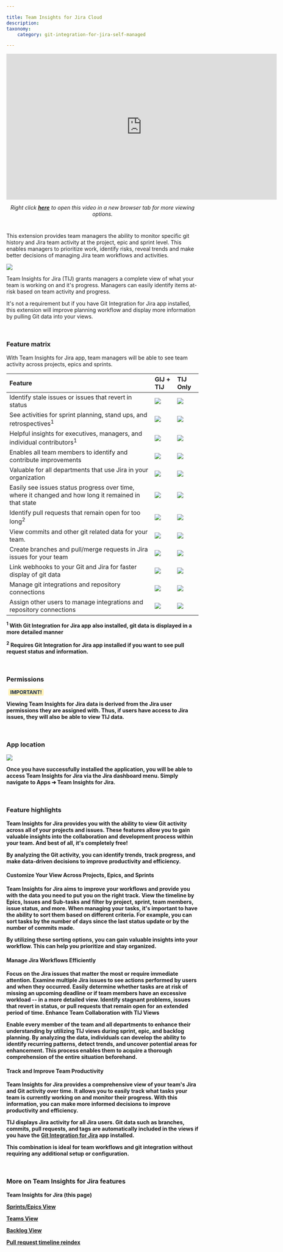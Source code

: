 ```yaml
---

title: Team Insights for Jira Cloud
description:
taxonomy:
    category: git-integration-for-jira-self-managed

---
```


<div class='embed-container embed-container--16-9'>
        <iframe width='709' height='382' src='https://www.youtube.com/embed/ctzCdY9CXOg' frameborder='0' allowfullscreen ></iframe>
    </div>

<div align='center' style='margin-top:12px;margin-bottom:40px;'>
    <i>Right click <a href='https://www.youtube.com/watch?v=ctzCdY9CXOg'><b>here</b></a> to open this video in a new browser tab for more viewing options.</i>
</div>

This extension provides team managers the ability to monitor specific git history and Jira team activity at the project, epic and sprint level. This enables managers to prioritize work, identify risks, reveal trends and make better decisions of managing Jira team workflows and activities.

![](/wp-content/uploads/tij-gitcloud-main-default-view-issues-tab.png)

Team Insights for Jira (TIJ) grants managers a complete view of what your team is working on and it's progress. Managers can easily identify items at-risk based on team activity and progress.

<div class="bbb-callout bbb--tip">
    <div class="irow">
    <div class="ilogobox">
        <span class="logoimg"></span>
    </div>
    <div class="imsgbox">
        It's not a requirement but if you have Git Integration for Jira app installed, this extension will improve planning workflow and display more information by pulling Git data into your views.
    </div>
    </div>
</div>

&nbsp;

### Feature matrix

With Team Insights for Jira app, team managers will be able to see team activity across projects, epics and sprints.

| Feature   | GIJ + TIJ | TIJ Only |
|:----------|:----------|:---------|
| Identify stale issues or issues that revert in status | ![](/wp-content/uploads/gij-matrix-open-check-green.png) | ![](/wp-content/uploads/gij-matrix-open-check-green.png) |
| See activities for sprint planning, stand ups, and retrospectives<sup>1</sup> | ![](/wp-content/uploads/gij-matrix-open-check-green.png) | ![](/wp-content/uploads/gij-matrix-open-check-green.png) |
| Helpful insights for executives, managers, and individual contributors<sup>1</sup> | ![](/wp-content/uploads/gij-matrix-open-check-green.png) | ![](/wp-content/uploads/gij-matrix-open-check-green.png) |
| Enables all team members to identify and contribute improvements | ![](/wp-content/uploads/gij-matrix-open-check-green.png) | ![](/wp-content/uploads/gij-matrix-open-check-green.png) |
| Valuable for all departments that use Jira in your organization | ![](/wp-content/uploads/gij-matrix-open-check-green.png) | ![](/wp-content/uploads/gij-matrix-open-check-green.png) |
| Easily see issues status progress over time, where it changed and how long it remained in that state | ![](/wp-content/uploads/gij-matrix-open-check-green.png) | ![](/wp-content/uploads/gij-matrix-open-check-green.png) |
| Identify pull requests that remain open for too long<sup>2</sup> | ![](/wp-content/uploads/gij-matrix-open-check-green.png) | ![](/wp-content/uploads/gij-matrix-open-not-red.png) |
| View commits and other git related data for your team. | ![](/wp-content/uploads/gij-matrix-open-check-green.png) | ![](/wp-content/uploads/gij-matrix-open-not-red.png) |
| Create branches and pull/merge requests in Jira issues for your team | ![](/wp-content/uploads/gij-matrix-open-check-green.png) | ![](/wp-content/uploads/gij-matrix-open-not-red.png) |
| Link webhooks to your Git and Jira for faster display of git data | ![](/wp-content/uploads/gij-matrix-open-check-green.png) | ![](/wp-content/uploads/gij-matrix-open-not-red.png) |
| Manage git integrations and repository connections | ![](/wp-content/uploads/gij-matrix-open-check-green.png) | ![](/wp-content/uploads/gij-matrix-open-not-red.png) |
| Assign other users to manage integrations and repository connections | ![](/wp-content/uploads/gij-matrix-open-check-green.png) | ![](/wp-content/uploads/gij-matrix-open-not-red.png) |

<b><sup>1</sup><b> With Git Integration for Jira app also installed, git data is displayed in a more detailed manner

<b><sup>2</sup><b> Requires Git Integration for Jira app installed if you want to see pull request status and information.

&nbsp;

### Permissions

<b style='background-color:#FFF1B6; padding:1px 5px; color:#172A4C; border-radius:3px; margin: 0 5px; font-size: small;'>IMPORTANT!</b>

Viewing Team Insights for Jira data is derived from the Jira user permissions they are assigned with. Thus, if users have access to Jira issues, they will also be able to view TIJ data.

&nbsp;

### App location

![](/wp-content/uploads/tij-gitcloud-menu-access-location.png)

Once you have successfully installed the application, you will be able to access Team Insights for Jira via the Jira dashboard menu. Simply navigate to Apps ➜ Team Insights for Jira.

&nbsp;

### Feature highlights

Team Insights for Jira provides you with the ability to view Git activity across all of your projects and issues. These features allow you to gain valuable insights into the collaboration and development process within your team. And best of all, it's completely free!

<div class="bbb-callout bbb--info">
    <div class="irow">
    <div class="ilogobox">
        <span class="logoimg"></span>
    </div>
    <div class="imsgbox">
        By analyzing the Git activity, you can identify trends, track progress, and make data-driven decisions to improve productivity and efficiency.
    </div>
    </div>
</div>

#### Customize Your View Across Projects, Epics, and Sprints

Team Insights for Jira aims to improve your workflows and provide you with the data you need to put you on the right track. View the timeline by Epics, Issues and Sub-tasks and filter by project, sprint, team members, issue status, and more. When managing your tasks, it's important to have the ability to sort them based on different criteria. For example, you can sort tasks by the number of days since the last status update or by the number of commits made.

<div class="bbb-callout bbb--tip">
    <div class="irow">
    <div class="ilogobox">
        <span class="logoimg"></span>
    </div>
    <div class="imsgbox">
        By utilizing these sorting options, you can gain valuable insights into your workflow. This can help you prioritize and stay organized.
    </div>
    </div>
</div>

#### Manage Jira Workflows Efficiently

Focus on the Jira issues that matter the most or require immediate attention. Examine multiple Jira issues to see actions performed by users and when they occurred. Easily determine whether tasks are at risk of missing an upcoming deadline or if team members have an excessive workload -- in a more detailed view. Identify stagnant problems, issues that revert in status, or pull requests that remain open for an extended period of time.
Enhance Team Collaboration with TIJ Views

Enable every member of the team and all departments to enhance their understanding by utilizing TIJ views during sprint, epic, and backlog planning. By analyzing the data, individuals can develop the ability to identify recurring patterns, detect trends, and uncover potential areas for enhancement. This process enables them to acquire a thorough comprehension of the entire situation beforehand.

#### Track and Improve Team Productivity

Team Insights for Jira provides a comprehensive view of your team's Jira and Git activity over time. It allows you to easily track what tasks your team is currently working on and monitor their progress. With this information, you can make more informed decisions to improve productivity and efficiency.

TIJ displays Jira activity for all Jira users. Git data such as branches, commits, pull requests, and tags are automatically included in the views if you have the [Git Integration for Jira](https://www.gitkraken.com/git-integration-for-jira) app installed.

<div class="bbb-callout bbb--tip">
    <div class="irow">
    <div class="ilogobox">
        <span class="logoimg"></span>
    </div>
    <div class="imsgbox">
        This combination is ideal for team workflows and git integration without requiring any additional setup or configuration.
    </div>
    </div>
</div>

&nbsp;

### More on Team Insights for Jira features

**Team Insights for Jira** (this page)

[Sprints/Epics View](/git-integration-for-jira-self-managed/team-insights-for-jira-issues-epics-view-gij-self-managed/)

[Teams View](/git-integration-for-jira-self-managed/team-insights-for-jira-teams-view-gij-self-managed)

[Backlog View](/git-integration-for-jira-self-managed/team-insights-for-jira-backlog-view-gij-self-managed/)

[Pull request timeline reindex](/git-integration-for-jira-self-managed/pull-request-timeline-for-tij-gij-self-managed/)


